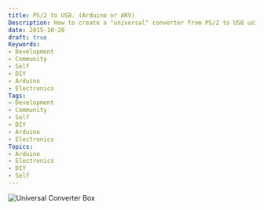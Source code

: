 ```yaml
---
title: PS/2 to USB. (Arduino or ARV)
Description: How to create a "universal" converter from PS/2 to USB using Arduino (or ARV chips).
date: 2015-10-28
draft: true
Keywords:
- Development
- Community
- Self
- DIY
- Arduino
- Electronics
Tags:
- Development
- Community
- Self
- DIY
- Arduino
- Electronics
Topics:
- Arduino
- Electronics
- DIY
- Self
---
```


![](/media/universal-converter-box.png "Universal Converter Box")

